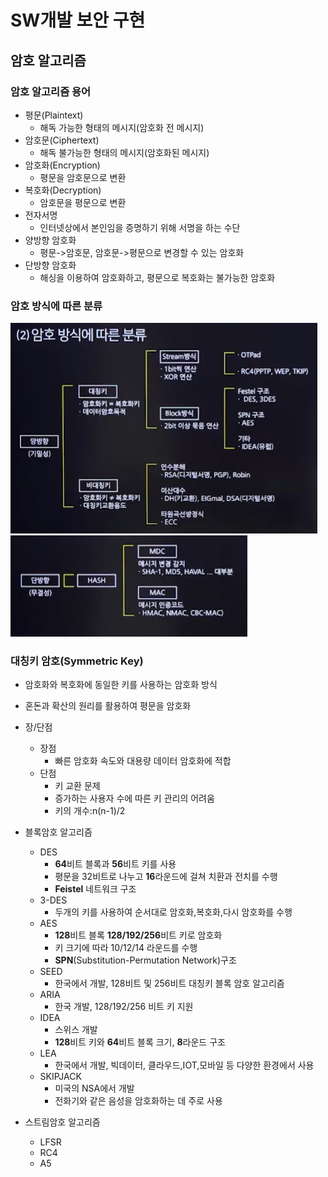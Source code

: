 # SW개발 보안 구현
## 암호 알고리즘
### 암호 알고리즘 용어
- 평문(Plaintext)
  - 해독 가능한 형태의 메시지(암호화 전 메시지)
- 암호문(Ciphertext)
  - 해독 불가능한 형태의 메시지(암호화된 메시지)
- 암호화(Encryption)
  - 평문을 암호문으로 변환
- 복호화(Decryption)
  - 암호문을 평문으로 변환
- 전자서명
  - 인터넷상에서 본인임을 증명하기 위해 서명을 하는 수단
- 양방향 암호화
  - 평문->암호문, 암호문->평문으로 변경할 수 있는 암호화
- 단방향 암호화
  - 해싱을 이용하여 암호화하고, 평문으로 복호화는 불가능한 암호화

### 암호 방식에 따른 분류
![img](../Img/암호방식.png)
![img](../Img/단방향.png)

### 대칭키 암호(Symmetric Key)
- 암호화와 복호화에 동일한 키를 사용하는 암호화 방식
- 혼돈과 확산의 원리를 활용하여 평문을 암호화
- 장/단점
  - 장점
    - 빠른 암호화 속도와 대용량 데이터 암호화에 적합
  - 단점
    - 키 교환 문제
    - 증가하는 사용자 수에 따른 키 관리의 어려움
    - 키의 개수:n(n-1)/2
- 블록암호 알고리즘
  - DES
    - **64**비트 블록과 **56**비트 키를 사용
    - 평문을 32비트로 나누고 **16**라운드에 걸쳐 치환과 전치를 수행
    - **Feistel** 네트워크 구조
  - 3-DES
    - 두개의 키를 사용하여 순서대로 암호화,복호화,다시 암호화를 수행
  - AES
    - **128**비트 블록 **128/192/256**비트 키로 암호화
    - 키 크기에 따라 10/12/14 라운드를 수행
    - **SPN**(Substitution-Permutation Network)구조
  - SEED
    - 한국에서 개발, 128비트 및 256비트 대칭키 블록 암호 알고리즘
  - ARIA
    - 한국 개발, 128/192/256 비트 키 지원
  - IDEA
    - 스위스 개발
    - **128**비트 키와 **64**비트 블록 크기, **8**라운드 구조
  - LEA
    - 한국에서 개발, 빅데이터, 클라우드,IOT,모바일 등 다양한 환경에서 사용
  - SKIPJACK
    - 미국의 NSA에서 개발
    - 전화기와 같은 음성을 암호화하는 데 주로 사용

- 스트림암호 알고리즘
  - LFSR
  - RC4
  - A5 